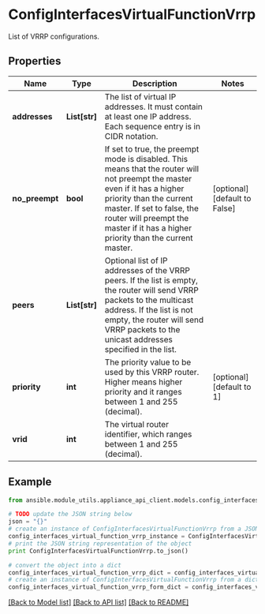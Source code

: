 # ConfigInterfacesVirtualFunctionVrrp

List of VRRP configurations.

## Properties
Name | Type | Description | Notes
------------ | ------------- | ------------- | -------------
**addresses** | **List[str]** | The list of virtual IP addresses. It must contain at least one IP address. Each sequence entry is in CIDR notation. | 
**no_preempt** | **bool** | If set to true, the preempt mode is disabled. This means that the router will not preempt the master even if it has a higher priority than the current master. If set to false, the router will preempt the master if it has a higher priority than the current master. | [optional] [default to False]
**peers** | **List[str]** | Optional list of IP addresses of the VRRP peers. If the list is empty, the router will send VRRP packets to the multicast address. If the list is not empty, the router will send VRRP packets to the unicast addresses specified in the list. | 
**priority** | **int** | The priority value to be used by this VRRP router. Higher means higher priority and it ranges between 1 and 255 (decimal). | [optional] [default to 1]
**vrid** | **int** | The virtual router identifier, which ranges between 1 and 255 (decimal). | 

## Example

```python
from ansible.module_utils.appliance_api_client.models.config_interfaces_virtual_function_vrrp import ConfigInterfacesVirtualFunctionVrrp

# TODO update the JSON string below
json = "{}"
# create an instance of ConfigInterfacesVirtualFunctionVrrp from a JSON string
config_interfaces_virtual_function_vrrp_instance = ConfigInterfacesVirtualFunctionVrrp.from_json(json)
# print the JSON string representation of the object
print ConfigInterfacesVirtualFunctionVrrp.to_json()

# convert the object into a dict
config_interfaces_virtual_function_vrrp_dict = config_interfaces_virtual_function_vrrp_instance.to_dict()
# create an instance of ConfigInterfacesVirtualFunctionVrrp from a dict
config_interfaces_virtual_function_vrrp_form_dict = config_interfaces_virtual_function_vrrp.from_dict(config_interfaces_virtual_function_vrrp_dict)
```
[[Back to Model list]](../README.md#documentation-for-models) [[Back to API list]](../README.md#documentation-for-api-endpoints) [[Back to README]](../README.md)


